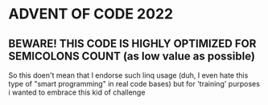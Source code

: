 # ADVENT OF CODE 2022

## BEWARE! THIS CODE IS HIGHLY OPTIMIZED FOR SEMICOLONS COUNT (as low value as possible)
So this doen't mean that I endorse such linq usage (duh, I even hate this type of "smart programming" in real code bases) but for 'training' purposes i wanted to embrace this kid of challenge 
